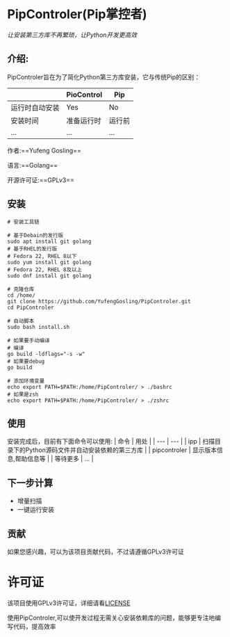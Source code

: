 # PipControler(Pip掌控者)

*让安装第三方库不再繁琐，让Python开发更高效*

## 介绍:

PipControler旨在为了简化Python第三方库安装，它与传统Pip的区别：

| | PioControl | Pip |
| --- | --- | --- |
| 运行时自动安装 | Yes | No |
| 安装时间 | 准备运行时 | 运行前 |
| ... | ... | ... |

作者:==Yufeng Gosling==

语言:==Golang==

开源许可证:==GPLv3==

## 安装

```
# 安装工具链

# 基于Debain的发行版
sudo apt install git golang
# 基于RHEL的发行版
# Fedora 22, RHEL 8以下
sudo yum install git golang
# Fedora 22, RHEL 8及以上
sudo dnf install git golang

# 克隆仓库
cd /home/
git clone https://github.com/YufengGosling/PipControler.git
cd PipControler

# 自动脚本
sudo bash install.sh

# 如果要手动编译
# 编译
go build -ldflags="-s -w"
# 如果要debug
go build

# 添加环境变量
echo export PATH=$PATH:/home/PipControler/ > ./bashrc
# 如果是zsh
echo export PATH=$PATH:/home/PipControler/ > ./zshrc
```

## 使用
安装完成后，目前有下面命令可以使用:
| 命令 | 用处 |
| --- | --- |
| ipp | 扫描目录下的Python源码文件并自动安装依赖的第三方库 |
| pipcontroler | 显示版本信息,帮助信息等 |
| 等待更多 | ... |

## 下一步计算
- 增量扫描
- 一键运行安装

## 贡献
如果您感兴趣，可以为该项目贡献代码，不过请遵循GPLv3许可证

# 许可证
该项目使用GPLv3许可证，详细请看[LICENSE](http://github.com/YufengGosling/PipControler/LICENSE)

使用PipControler,可以使开发过程无需关心安装依赖库的问题，能够更专注地编写代码，提高效率